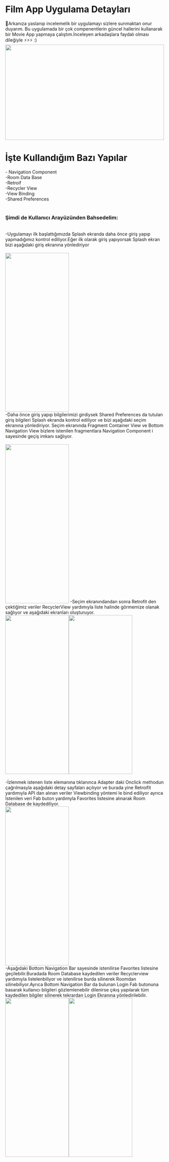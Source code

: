 <html>
<head>
 <h1> Film App Uygulama Detayları</h1>
</head>
<body>
 
 
 👋Arkanıza yaslanıp incelemelik bir uygulamayı sizlere sunmaktan onur duyarım.
 Bu uygulamada bir çok compenentlerin güncel hallerini kullanarak bir 
 Movie App yapmaya çalıştım.İnceleyen arkadaşlara faydalı olması dileğiyle ⚡⚡⚡ :)
  <img src="https://github.com/erkocali1/ss/blob/master/app/src/main/res/drawable/zx.jpg"  width="500" height="300" >
 
  <h1>İşte Kullandığım Bazı Yapılar </h1>
   <p>
- Navigation Component <br>
-Room Data Base<br>
-Retroif<br>
 -Recycler View<br>
-View Binding<br>
    -Shared Preferences<br>
    <br>
    <h3>Şimdi de Kullanıcı Arayüzünden Bahsedelim:<br></h3>
    <br>
    -Uygulamayı ilk başlattığımızda Splash ekranda daha önce giriş yapıp yapmadığımız kontrol ediliyor.Eğer
    ilk olarak  giriş yapıyorsak Splash ekran  bizi aşağıdaki giriş ekranına yönlediriyor<br>
    <br>
      <img src="https://github.com/erkocali1/ss/blob/master/app/src/main/res/drawable/login.jpeg"  width="200" height="500" > 
     <br>  
 -Daha önce giriş yapıp bilgilerimizi girdiysek Shared Preferences da tutulan giriş bilgileri Splash ekranda kontrol ediliyor ve bizi aşağıdaki seçim ekranına yönlediriyor.
 Seçim ekranında Fragment Container View ve Bottom Navigation View bizlere istenilen fragmentlara Navigation Component i  sayesinde geçiş imkanı sağlıyor.  <br> 
   <br>  
 <img src="https://github.com/erkocali1/ss/blob/master/app/src/main/res/drawable/secim.jpeg"  width="200" height="500" >
 -Seçim ekranındandan sonra Retrofit den çektiğimiz veriler RecyclerView yardımıyla liste halinde görmemize olanak sağlıyor ve aşağıdaki ekranları oluşturuyor. <br>  
<div style="display: flex;">
  <img src="https://github.com/erkocali1/ss/blob/master/app/src/main/res/drawable/movie.jpeg" width="200" height="500" style="padding-right: 300 px;">
  <img src="https://github.com/erkocali1/ss/blob/master/app/src/main/res/drawable/tv.jpeg" width="200" height="500">
</div>
 <br>
 -İzlenmek istenen liste elemanına tıklanınca Adapter daki Onclick methodun çağrılmasyla aşağıdaki  detay  sayfaları açılıyor ve burada yine Retroifit yardımıyla API dan alınan veriler Viewbinding yöntemi le bind ediliyor ayrıca İstenilen veri Fab buton yardımyla Favorites listesine alınarak Room Database de kaydediliyor.
  <br>
   <img src="https://github.com/erkocali1/ss/blob/master/app/src/main/res/drawable/detay.jpeg" width="200" height="500">
 <br>
 -Aşağıdaki Bottom Navigation Bar sayesinde istenilirse Favorites listesine geçilebilir.Buradada Room Database kaydedilen veriler Recyclerview yardımıyla listelenbiliyor ve istenilirse burda silinerek Roomdan silinebiliyor.Ayrıca Bottom Navigation Bar da bulunan Login Fab butonuna basarak kullanıcı bilgileri gözlemlenebilir dilenirse çıkış yapılarak tüm kaydedilen bilgiler silinerek tekrardan Login Ekranına yönledirilebilir.
  <br> 
 <div style="display: flex;">
  <img src="https://github.com/erkocali1/ss/blob/master/app/src/main/res/drawable/fav.jpeg" width="200" height="500" style="padding-right: 300 px;">
  <img src="https://github.com/erkocali1/ss/blob/master/app/src/main/res/drawable/logout.jpeg" width="200" height="500">
</div>
 
</p>
 

</body>
 

 
 
</html>
